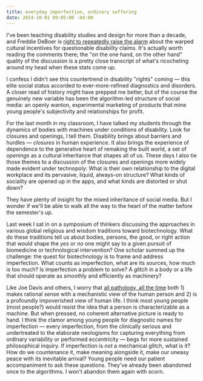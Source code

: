 ```yaml
---
title: everyday imperfection, ordinary suffering
date: 2024-10-01 09:05:00 -04:00
---
```


I've been teaching disability studies and design for more than a decade, and Freddie DeBoer is [right to repeatedly raise the alarm](https://freddiedeboer.substack.com/p/of-course-people-make-up-disabilities) about the warped cultural incentives for questionable disability claims. It's actually worth reading the comments there; the "on the one hand, on the other hand" quality of the discussion is a pretty close transcript of what's ricocheting around my head when these stats come up. 

I confess I didn't see this countertrend in disability "rights" coming — this elite social status accorded to ever-more-refined diagnostics and disorders. A closer read of history might have prepped me better, but of the course the genuinely new variable has been the algorithm-led structure of social media: an openly wanton, experimental marketing of products that mine young people's subjectivity and relationships for profit. 

For the last month in my classroom, I have talked my students through the dynamics of bodies with machines under conditions of disability. Look for closures and openings, I tell them. Disability brings about barriers and hurdles — *closures* in human experience. It also brings the experience of dependence to the generative heart of remaking the built world, a set of *openings* as a cultural inheritance that shapes all of us. These days I also tie those themes to a discussion of the closures and openings more widely made evident under technopoly: What is their own relationship to the digital workplace and its pervasive, liquid, always-on structure? What kinds of sociality are opened up in the apps, and what kinds are distorted or shut down? 

They have plenty of insight for the mixed inheritance of social media. But I wonder if we'll be able to walk all the way to the heart of the matter before the semester's up.

Last week I sat in on a symposium of thinkers discussing the approaches in various global religious and wisdom traditions toward biotechnology. What do these traditions tell us about bodies, persons, the good, or right action that would shape the *yes* or *no* one might say to a given pursuit of biomedicine or technological intervention? One scholar summed up the challenge: the quest for biotechnology is to frame and address imperfection. What counts as imperfection, what are its sources, how much is too much? Is imperfection a problem to solve? A *glitch* in a body or a life that should operate as smoothly and efficiently as machinery? 

Like Joe Davis and others, I worry that [all pathology, all the time](https://www.thenewatlantis.com/publications/all-pathology-all-the-time) both 1) makes rational sense with a mechanistic view of the human person and 2) is a profoundly impoverished view of human life. I think most young people (most people?) would resist the idea that a person is characterizable as a machine. But when pressed, no coherent alternative picture is ready to hand. I think the clamor among young people for diagnostic names for imperfection — every imperfection, from the clinically serious and undertreated to the elaborate neologisms for capturing everything from ordinary variability or performed eccentricity — begs for more sustained philosophical inquiry. If imperfection is *not* a mechanical glitch, what is it? How do we countenance it, make meaning alongside it, make our uneasy peace with its inevitable arrival? Young people need our patient accompaniment to ask these questions. They've already been abandoned once to the algorithms. I won't abandon them again with scorn.

